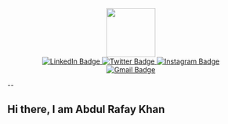 <div id="header" align="center">
  <img src="https://media.giphy.com/media/M9gbBd9nbDrOTu1Mqx/giphy.gif" width="100"/>
</div>
<div class="badges" align="center">
  <a href="https://linkedin.com/in/abdul-rafay-khan-88aa0b24a" target="_blank">
    <img src="https://img.shields.io/badge/-Linkedin-0077B5?style=for-the-badge&logo=linkedin&logoColor=white" alt="LinkedIn Badge"/>
  </a>
  <a href="your-twitter-URL" target="_blank">
    <img src="https://img.shields.io/badge/-Twitter-1DA1F2?style=for-the-badge&logo=X&logoColor=white" alt="Twitter Badge"/>
  </a>
  <a href="https://www.instagram.com/abdul_rafay_khan_o_o/" target="_blank">
    <img src="https://img.shields.io/badge/-Instagram-E1306C?style=for-the-badge&logo=instagram&logoColor=white" alt="Instagram Badge"/>
  </a>
  <br>
  <a href="mailto:rafaykhan0000@gmail.com" target="_blank">
    <img src="https://img.shields.io/badge/-rafaykhan0000@gmail.com-D93025?style=for-the-badge&logo=Gmail&logoColor=white" alt="Gmail Badge"/>
  </a>
</div>

--

## Hi there, I am Abdul Rafay Khan



